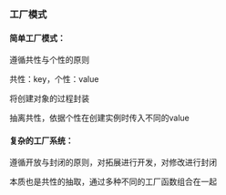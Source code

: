 ### 工厂模式

#### 简单工厂模式：

遵循共性与个性的原则

共性：key，个性：value

将创建对象的过程封装

抽离共性，依据个性在创建实例时传入不同的value

#### 复杂的工厂系统：

遵循开放与封闭的原则，对拓展进行开发，对修改进行封闭

本质也是共性的抽取，通过多种不同的工厂函数组合在一起